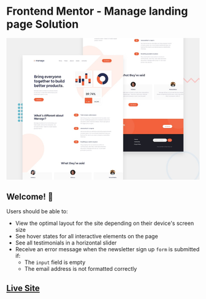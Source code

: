 # Frontend Mentor - Manage landing page Solution

![Design preview for the Manage landing page coding challenge](./dist/images/desktop-preview.jpg)

## Welcome! 👋

Users should be able to:

- View the optimal layout for the site depending on their device's screen size
- See hover states for all interactive elements on the page
- See all testimonials in a horizontal slider
- Receive an error message when the newsletter sign up `form` is submitted if:
  - The `input` field is empty
  - The email address is not formatted correctly

## [Live Site](https://manage-landing-page-v.vercel.app/)

